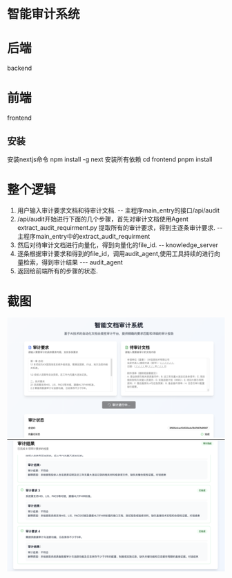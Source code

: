 # 智能审计系统

# 后端
backend

# 前端
frontend
## 安装
安装nextjs命令
npm install -g next
安装所有依赖
cd frontend
pnpm install

# 整个逻辑
1. 用户输入审计要求文档和待审计文档. -- 主程序main_entry的接口/api/audit
2. /api/audit开始进行下面的几个步骤，首先对审计文档使用Agent extract_audit_requirment.py 提取所有的审计要求，得到主逐条审计要求.  -- 主程序main_entry中的extract_audit_requirment
3. 然后对待审计文档进行向量化，得到向量化的file_id.  -- knowledge_server
4. 逐条根据审计要求和得到的file_id，调用audit_agent,使用工具持续的进行向量检索，得到审计结果 --- audit_agent
5. 返回给前端所有的步骤的状态.

# 截图
![input.png](docs/input.png)
![audit.png](docs/audit.png)
